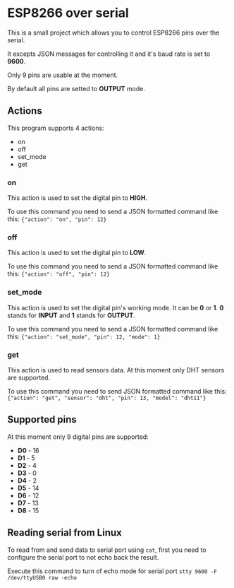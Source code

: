# ESP8266 over serial
This is a small project which allows you to control ESP8266 pins over the serial.

It excepts JSON messages for controlling it and it's baud rate is set to **9600**.

Only 9 pins are usable at the moment.

By default all pins are setted to **OUTPUT** mode.

## Actions
This program supports 4 actions:
* on
* off
* set_mode
* get

### on
This action is used to set the digital pin to **HIGH**.

To use this command you need to send a JSON formatted command like this:
```{"action": "on", "pin": 12} ```

### off
This action is used to set the digital pin to **LOW**.

To use this command you need to send a JSON formatted command like this:
```{"action": "off", "pin": 12} ```

### set_mode
This action is used to set the digital pin's working mode. It can be **0** or **1**. **0** stands for **INPUT** and **1** stands for **OUTPUT**.

To use this command you need to send a JSON formatted command like this:
```{"action": "set_mode", "pin": 12, "mode": 1} ```

### get
This action is used to read sensors data. At this moment only DHT sensors are supported.

To use this command you need to send JSON formatted command like this:
```{"action": "get", "sensor": "dht", "pin": 13, "model": "dht11"}```

## Supported pins
At this moment only 9 digital pins are supported:
* **D0** - 16
* **D1** - 5
* **D2** - 4
* **D3** - 0
* **D4** - 2
* **D5** - 14
* **D6** - 12
* **D7** - 13
* **D8** - 15

## Reading serial from Linux

To read from and send data to serial port using ```cat```, first you need to configure the serial port to not echo back the result.

Execute this command to turn of echo mode for serial port ```stty 9600 -F /dev/ttyUSB0 raw -echo```
